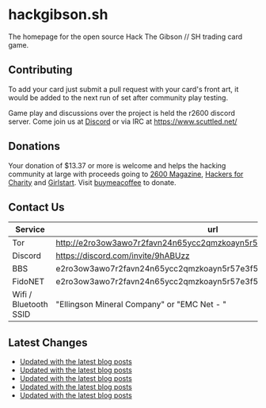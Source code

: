 # hackgibson.sh
The homepage for the open source Hack The Gibson // SH trading card game.


## Contributing

To add your card just submit a pull request with your card's front art, it would be added to the next run of set after community play testing.

Game play and discussions over the project is held the r2600 discord server. Come join us at [Discord](https://discord.com/invite/9hABUzz) or via IRC at https://www.scuttled.net/


## Donations

Your donation of $13.37 or more is welcome and helps the hacking community at large with proceeds going to [2600 Magazine](https://2600.com/), [Hackers for Charity](https://hackersforcharity.org) and [Girlstart](https://girlstart.org).  Visit [buymeacoffee](https://www.buymeacoffee.com/hackgibson.sh) to donate.


## Contact Us

Service | url
-|-
Tor | http://e2ro3ow3awo7r2favn24n65ycc2qmzkoayn5r57e3f56nvjwdcgg32ad.onion
Discord | https://discord.com/invite/9hABUzz
BBS | e2ro3ow3awo7r2favn24n65ycc2qmzkoayn5r57e3f56nvjwdcgg32ad.onion:23
FidoNET | e2ro3ow3awo7r2favn24n65ycc2qmzkoayn5r57e3f56nvjwdcgg32ad.onion:24554
Wifi / Bluetooth SSID | "Ellingson Mineral Company" or "EMC Net - <fidonet address>"

## Latest Changes
<!-- BLOG-POST-LIST:START -->
- [Updated with the latest blog posts](https://github.com/DFW2600/hackgibson.sh/commit/dee32e1620592f34362eae9f5adf0d7574100ace)
- [Updated with the latest blog posts](https://github.com/DFW2600/hackgibson.sh/commit/1f440e12e643bb4cc06e0169310a467a01ecc8f0)
- [Updated with the latest blog posts](https://github.com/DFW2600/hackgibson.sh/commit/564f0375af6ec82337d59b52b240f041329542f0)
- [Updated with the latest blog posts](https://github.com/DFW2600/hackgibson.sh/commit/61941d4ecb6ed440de65e5ee495f6adc7911efe2)
- [Updated with the latest blog posts](https://github.com/DFW2600/hackgibson.sh/commit/af7b56020b3ef6b4278b0773c69243d9abb2e186)
<!-- BLOG-POST-LIST:END -->
